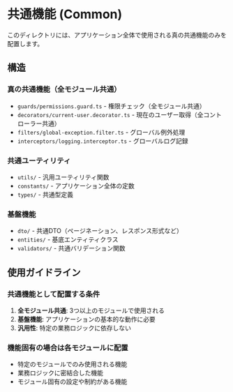 # 共通機能 (Common)

このディレクトリには、アプリケーション全体で使用される真の共通機能のみを配置します。

## 構造

### 真の共通機能（全モジュール共通）
- `guards/permissions.guard.ts` - 権限チェック（全モジュール共通）
- `decorators/current-user.decorator.ts` - 現在のユーザー取得（全コントローラー共通）
- `filters/global-exception.filter.ts` - グローバル例外処理
- `interceptors/logging.interceptor.ts` - グローバルログ記録

### 共通ユーティリティ
- `utils/` - 汎用ユーティリティ関数
- `constants/` - アプリケーション全体の定数
- `types/` - 共通型定義

### 基盤機能
- `dto/` - 共通DTO（ページネーション、レスポンス形式など）
- `entities/` - 基底エンティティクラス
- `validators/` - 共通バリデーション関数

## 使用ガイドライン

### 共通機能として配置する条件
1. **全モジュール共通**: 3つ以上のモジュールで使用される
2. **基盤機能**: アプリケーションの基本的な動作に必要
3. **汎用性**: 特定の業務ロジックに依存しない

### 機能固有の場合は各モジュールに配置
- 特定のモジュールでのみ使用される機能
- 業務ロジックに密結合した機能
- モジュール固有の設定や制約がある機能